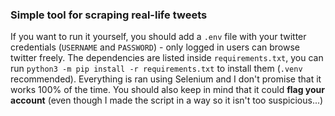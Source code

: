 ### Simple tool for scraping real-life tweets
If you want to run it yourself, you should add a `.env` file with your twitter credentials (`USERNAME` and `PASSWORD`) - only logged in users can browse twitter freely. The dependencies are listed inside `requirements.txt`, you can run `python3 -m pip install -r requirements.txt` to install them (`.venv` recommended). Everything is ran using Selenium and I don't promise that it works 100% of the time. You should also keep in mind that it could **flag your account** (even though I made the script in a way so it isn't too suspicious...)